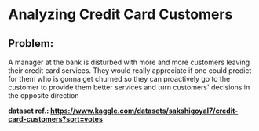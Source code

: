 # Analyzing Credit Card Customers

## Problem:
A manager at the bank is disturbed with more and more customers leaving their credit card services. They would really appreciate if one could predict for them who is gonna get churned so they can proactively go to the customer to provide them better services and turn customers' decisions in the opposite direction

**dataset ref.: https://www.kaggle.com/datasets/sakshigoyal7/credit-card-customers?sort=votes**
